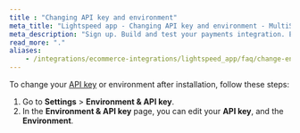 ```yaml
---
title : "Changing API key and environment"
meta_title: "Lightspeed app - Changing API key and environment - MultiSafepay Docs"
meta_description: "Sign up. Build and test your payments integration. Explore our products and services. Use our API Reference, SDKs, and wrappers. Get support."
read_more: "."
aliases:
    - /integrations/ecommerce-integrations/lightspeed_app/faq/change-environment/
---
```


To change your [API key](/faq/general/multisafepay-glossary/#api-key) or environment after installation, follow these steps:

1. Go to **Settings** > **Environment & API key**.
2. In the **Environment & API key** page, you can edit your **API key**, and the **Environment**.
